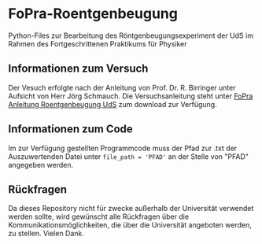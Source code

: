 # FoPra-Roentgenbeugung
Python-Files zur Bearbeitung des Röntgenbeugungsexperiment der UdS im Rahmen des Fortgeschrittenen Praktikums für Physiker

## Informationen zum Versuch
Der Vesuch erfolgte nach der Anleitung von Prof. Dr. R. Birringer unter Aufsicht von Herr Jörg Schmauch. Die Versuchsanleitung steht unter [FoPra Anleitung Roentgenbeugung UdS](https://www.uni-saarland.de/fileadmin/upload/fakultaet-nt/fopra/AnleitungenDeutsch/R%C3%B6ntgenbeugung.pdf) zum download zur Verfügung.

## Informationen zum Code
Im zur Verfügung gestellten Programmcode muss der Pfad zur .txt der Auszuwertenden Datei unter `file_path = 'PFAD'` an der Stelle von "PFAD" angegeben werden.

## Rückfragen
Da dieses Repository nicht für zwecke außerhalb der Universität verwendet werden sollte, wird gewünscht alle Rückfragen über die Kommunikationsmöglichkeiten, die über die Universität angeboten werden, zu stellen. Vielen Dank.
